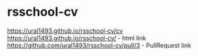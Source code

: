 # rsschool-cv
https://ural1493.github.io/rsschool-cv/cv <br>
https://ural1493.github.io/rsschool-cv/ - html link
https://github.com/ural1493/rsschool-cv/pull/3 - PullRequest link
